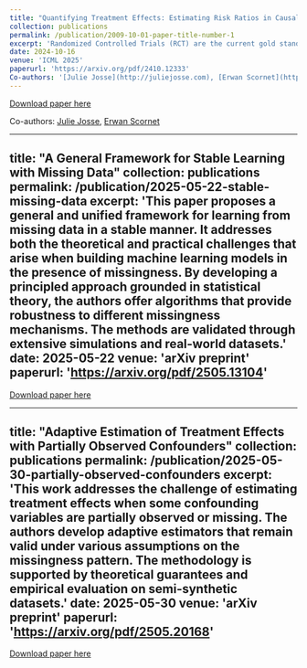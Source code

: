```yaml
---
title: "Quantifying Treatment Effects: Estimating Risk Ratios in Causal Inference"
collection: publications
permalink: /publication/2009-10-01-paper-title-number-1
excerpt: 'Randomized Controlled Trials (RCT) are the current gold standards to empirically measure the effect of a new drug. However, they may be of limited size and resorting to complementary non-randomized data, referred to as observational, is promising, as additional sources of evidence. In both RCT and observational data, the Risk Difference (RD) is often used to characterize the effect of a drug. Additionally, medical guidelines recommend to also report the Risk Ratio (RR), which may provide a different comprehension of the effect of the same drug. While different methods have been proposed and studied to estimate the RD, few methods exist to estimate the RR. In this paper, we propose estimators of the RR both in RCT and observational data and provide both asymptotical and finite-sample analyses. We show that, even in an RCT, estimating treatment allocation probability or adjusting for covariates leads to lower asymptotic variance. In observational studies, we propose weighting and outcome modeling estimators and derive their asymptotic bias and variance for well-specified models. Using semi-parametric theory, we define two doubly robusts estimators with minimal variances among unbiased estimators. We support our theoretical analysis with empirical evaluations and illustrate our findings through experiments.'
date: 2024-10-16
venue: 'ICML 2025'
paperurl: 'https://arxiv.org/pdf/2410.12333'
Co-authors: '[Julie Josse](http://juliejosse.com), [Erwan Scornet](https://erwanscornet.github.io)'
---
```


[Download paper here](https://arxiv.org/pdf/2410.12333)

Co-authors: [Julie Josse](http://juliejosse.com), [Erwan Scornet](https://erwanscornet.github.io)

---
title: "A General Framework for Stable Learning with Missing Data"
collection: publications
permalink: /publication/2025-05-22-stable-missing-data
excerpt: 'This paper proposes a general and unified framework for learning from missing data in a stable manner. It addresses both the theoretical and practical challenges that arise when building machine learning models in the presence of missingness. By developing a principled approach grounded in statistical theory, the authors offer algorithms that provide robustness to different missingness mechanisms. The methods are validated through extensive simulations and real-world datasets.'
date: 2025-05-22
venue: 'arXiv preprint'
paperurl: 'https://arxiv.org/pdf/2505.13104'
---

[Download paper here](https://arxiv.org/pdf/2505.13104)

---
title: "Adaptive Estimation of Treatment Effects with Partially Observed Confounders"
collection: publications
permalink: /publication/2025-05-30-partially-observed-confounders
excerpt: 'This work addresses the challenge of estimating treatment effects when some confounding variables are partially observed or missing. The authors develop adaptive estimators that remain valid under various assumptions on the missingness pattern. The methodology is supported by theoretical guarantees and empirical evaluation on semi-synthetic datasets.'
date: 2025-05-30
venue: 'arXiv preprint'
paperurl: 'https://arxiv.org/pdf/2505.20168'
---

[Download paper here](https://arxiv.org/pdf/2505.20168)
